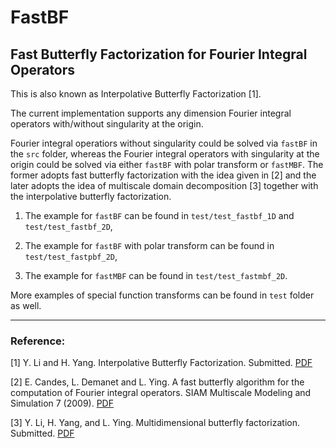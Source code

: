FastBF
======

## Fast Butterfly Factorization for Fourier Integral Operators

This is also known as Interpolative Butterfly Factorization [1].

The current implementation supports any dimension
Fourier integral operators with/without singularity at the origin.

Fourier integral operatiors without singularity could be solved via `fastBF`
in the `src` folder, whereas the Fourier integral operators with singularity at the origin
could be solved via either `fastBF` with polar transform or `fastMBF`.
The former adopts fast butterfly factorization with the idea given in [2]
and the later adopts the idea of multiscale domain decomposition [3] together
with the interpolative butterfly factorization.

1. The example for `fastBF` can be found in `test/test_fastbf_1D` and `test/test_fastbf_2D`,

2. The example for `fastBF` with polar transform can be found in `test/test_fastpbf_2D`,

3. The example for `fastMBF` can be found in `test/test_fastmbf_2D`.

More examples of special function transforms can be found in `test` folder as well.

---

### Reference:

[1] Y. Li and H. Yang. Interpolative Butterfly Factorization. Submitted. [PDF][ibf]

[2] E. Candes, L. Demanet and L. Ying. A fast butterfly algorithm for the computation of Fourier integral operators. SIAM Multiscale Modeling and Simulation 7 (2009). [PDF][pbf]

[3] Y. Li, H. Yang, and L. Ying. Multidimensional butterfly factorization. Submitted. [PDF][mbf]

[ibf]: http://arxiv.org/abs/1605.03616
[pbf]: http://epubs.siam.org/doi/abs/10.1137/080734339
[mbf]: http://arxiv.org/abs/1509.07925
